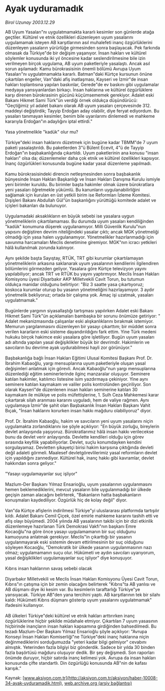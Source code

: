 # Ayak uyduramadık

*Birol Uzunay 2003.12.29*

<font class="agenda2NewsSpot">
 AB Uyum Yasaları"nı uygulatmamakta kararlı kesimler son günlerde atağa geçtiler. Kültürel ve etnik özellikleri düzenleyen uyum yasalarını uygulamamak isteyen AB karşıtlarının asıl muhalefeti inanç özgürlüklerini düzenleyen yasaların yürürlüğe girmesinden sonra başlayacak.
Pek farkında olmasak da Türkiye"de bir değişim yaşanıyor. İnsan hakları ve kültürel söylemler konusunda iki yıl öncesine kadar seslendirilmesine bile izin verilmeyen birçok uygulama, AB uyum paketleriyle yasalaştı.
</font>
<font class="newsDetail">
 Ancak asıl sorun aşılamadı: Kamu bürokrasisinin önemli bölümü Avrupa Uyum Yasaları"nı uygulatmamakta kararlı. Batman"daki Kürtçe kursunun önüne çıkartılan engeller, Van"daki afiş inatlaşması, Kayseri ve İzmir"de insan hakları toplantısına yapılan baskınlar, Gerede"de ev baskını gibi uygulamalar medyaya yansıyanlardan birkaçı. İnsan haklarına ve kültürel özgürlüklere karşı direnen bürokrasinin gücünü küçümsememek gerekiyor. Adalet eski Bakanı Hikmet Sami Türk"ün verdiği örnek oldukça düşündürücü: "Geçtiğimiz yıl adalet bakanı olarak AB uyum yasaları çerçevesinde 312. maddeyi değiştirdik; Tayyip Erdoğan aday olabilir, diye feryat ediyordum. Bu yasaları tanımayan kesimler, benim bile uyarılarımı dinlemedi ve mahkeme kararıyla Erdoğan"ın adaylığını iptal ettirdi."
 <br/>
 <br/>
 Yasa yönetmelikle "kadük" olur mu?
 <br/>
 <br/>
 Türkiye"deki insan haklarını düzetmek için bugüne kadar TBMM"de 7 uyum paketi yasalaştırıldı. Bu paketlerden 3"ü Bülent Ecevit, 4"ü de Tayyip Erdoğan"ın başbakanlığında çıkartıldı. Uyum paketlerinin ana konusu "insan hakları" olsa da; düzenlemeler daha çok etnik ve kültürel özellikleri kapsıyor. İnanç özgürlükleri konusunda bugüne kadar yasal düzenleme yapılmadı.
 <br/>
 <br/>
 Kamu bürokrasisindeki direncin netleşmesinden sonra başbakanlık bünyesinde İnsan Hakları Başkanlığı ve İnsan Hakları Danışma Kurulu ismiyle yeni birimler kuruldu. Bu birimler başta hakimler olmak üzere bürokratlara yeni yasaları öğretmekle yükümlü. Bu kanunların uygulanabilirliğini sağlamak için kurulan en üst yetkili birim ise Reformları İzleme Komitesi. Dışişleri Bakanı Abdullah Gül"ün başkanlığını yürüttüğü komitede adalet ve içişleri bakanları da bulunuyor.
 <br/>
 <br/>
 Uygulamadaki aksaklıkların en büyük sebebi ise yasalara uygun yönetmeliklerin çıkartılamaması. Bu durumda uyum yasaları kendiliğinden "kadük" konumuna düşerek uygulanamıyor. Milli Güvenlik Kurulu"nun yapısını değiştiren devrim niteliğindeki yasalar çıktı; ancak MGK yönetmeliği olmadığı için yasa halen uygulanamıyor. Yönetmelikler hazırlanmadığı için savunma harcamaları Meclis denetimine giremiyor. MGK"nın icracı yetkileri hâlâ kullanılmak zorunda kalınıyor.
 <br/>
 <br/>
 Aynı şekilde başta Sayıştay, RTÜK, TRT gibi kurumlar çıkartılamayan yönetmeliklerin arkasına saklanarak uyum yasalarının kendilerini ilgilendiren bölümlerini görmezden geliyor. Yasalara göre Kürtçe televizyon yayını yapılabiliyor; ancak TRT ve RTÜK bu yayını yaptırmıyor. Meclis İnsan Hakları Komisyonu üyesi Diyarbakır AKP Milletvekili Cavit Torun, bu tutumun oldukça manidar olduğunu belirtiyor: "Biz 3 saatte yasa çıkartıyoruz; koskoca kurumlar oturup bu yasanın yönetmeliğini hazırlayamıyor. 3 aydır yönetmelik bekliyoruz; ortada bir çalışma yok. Amaç işi uzatmak, yasaları uygulatmamak."
 <br/>
 <br/>
 Bugünlerde yargının siyasallaştığı tartışması yapılırken Adalet eski Bakanı Hikmet Sami Türk"ün açıklamaları bambaşka bir sorunu önümüze getiriyor: " Adalet mekanizmasında çalışanlar eski alışkanlıklarını bırakmak istemiyor. Memurun yargılanmasını düzenleyen bir yasayı çıkarttım; bir müddet sonra verilen kararların eski sisteme dayandırıldığını fark ettim. Yine Türk medeni hukuku birçok hakimce eski yasalara göre işletiliyor. Bugün uyum yasaları adı altında yapılan yasal değişiklikler büyük bir devrimdir. Hakimlerin ve savcıların bu devrime ayak uydurabilmesi hayli zor görünüyor."
 <br/>
 <br/>
 Başbakanlığa bağlı İnsan Hakları Eğitimi Ulusal Komitesi Başkanı Prof. Dr. İbrahim Kabaoğlu, yargı mensuplarına uyum paketleriyle oluşan yasal değişimleri anlatmak için görevli. Ancak Kabaoğlu"nun yargı mensuplarına düzenlediği eğitim seminerlerinde ilginç manzaralar oluşuyor. Seminere katılan hakimler, katılımcı listesine isim yazdırmaya çekiniyor. Yine aynı seminere katılan kaymakam ve valiler polis kontrolünden geçiriliyor. Son olarak Kayseri"de düzenlenen insan hakları seminerine katılan 30 kaymakam ile mülkiye ve polis müfettişlerine, 1. Sulh Ceza Mahkemesi karar çıkartarak silah aranması kararını uyguladı, hem de valiye rağmen. Aynı uygulamaya İzmir"de şahit olan Başbakanlık İnsan Hakları Başkanı Vahit Bıçak, "İnsan haklarını korurken insan hakkı mağduru olabiliyoruz" diyor.
 <br/>
 <br/>
 Prof. Dr. İbrahim Kabaoğlu, hakim ve savcıların yeni uyum yasalarını niçin uygulamakta zorlandıklarını ise şöyle açıklıyor: "En büyük zorluğu, bireylerin devlet anlayışında yaşıyoruz. Bürokratlarımız hâlâ insan hakkı verilecekse bunu da devlet verir anlayışında. Devlette kendileri olduğu için görev sırasında keyfilik yapabiliyorlar. Devlet, suçlu konumdayken kendini sorgulayamaz. Devletten şikayetçi birisi hakim karşısına çıktığında devleti değil adaleti görmeli. Maalesef devletgörevlilerimiz yasal reformların devlet için yapıldığını zannediyor. Kültürel hak, inanç hakkı gibi kavramlar, devlet hakkından sonra geliyor."
 <br/>
 <br/>
 "Yasayı uygulamayanlar suç işliyor"
 <br/>
 <br/>
 Mazlum-Der Başkanı Yılmaz Ensarioğlu, uyum yasalarının uygulanmasını hemen beklemediklerini, mevcut yasaların bile uygulanmadığı bir ülkede geçişin zaman alacağını belirterek, "Bakanların hatta başbakanların konuşmaları kaydediliyor. Özgürlük hiç de kolay değil" diyor.
 <br/>
 <br/>
 Van"da Kürtçe afişlerin indirilmesi Türkiye"yi uluslararası platformda tartışılır kıldı. Adalet Bakanı Cemil Çiçek, özel emirle mahkeme kararını tashih etti ve afiş olayı büyümedi. 2004 yılında AB yasalarının takibi için bir dizi etkinlik düzenlemeye hazırlanan Türk Demokrasi Vakfı"nın başkanı Emre Kocaoğlu"na göre önce yasayı uygulamamanın bir suç olduğunu kamuoyuna anlatmak gerekiyor. Meclis"in çıkarttığı bir yasanın uygulanmayarak eski sistemin devam ettirilmesinin bir suç olduğunu söyleyen Kocaoğlu, "Demokratik bir ülkede yasanın uygulanmasının nazı olmaz; uygulamamanın suçu olur. Hükümeti ve aydın savcıları uyarıyorum, yasal değişiklikleri uygulamayanlar suç işliyor" diye konuşuyor.
 <br/>
 <br/>
 Kıbrıs insan haklarının savaş sebebi olacak
 <br/>
 <br/>
 Diyarbakır Milletvekili ve Meclis İnsan Hakları Komisyonu Üyesi Cavit Torun, Kıbrıs"ın çatışma için bir zemin olacağını belirterek "Kıbrıs"ta AB yanlısı ve AB düşmanı diye iki kesim var. Bu kesimlerin taraftarlığı Türkiye"ye yansıyacak. Türkiye AB"den yana tercihini yaptı. AB karşıtlarının tek bir silahı kaldı: Hükümeti Kıbrıs düşmanı gösterip uyum yasalarını uygulatmamak" ifadesini kullanıyor.
 <br/>
 <br/>
 AB ülkeleri Türkiye"deki kültürel ve etnik hakları arttırırken inanç özgürlüklerine hiçbir şekilde müdahale etmiyor. Çıkartılan 7 uyum yasasının hiçbirinde inançların insan hakları kapsamına girdiğinden bahsedilmedi. Bu tezadı Mazlum-Der Başkanı Yılmaz Ensarioğlu şöyle açıklıyor: "Avrupa Konseyi İnsan Hakları Komiserliği"ne Türkiye"deki inanç haklarına niçin değinmediklerini sorduğumuzda "yeteri kadar bilgi gelmiyor" cevabını almıştık. Yeterinden fazla bilgiyi biz gönderdik. Sadece bir yılda 30 binden fazla başörtüsü mağduru oluşuyor dedik. Bir şey değişmedi. Son raporları önümde duruyor, hiçbir satırda inanç kelimesi yok. Avrupa da insan hakları konusunda çifte standartlı. Din özgürlüğü konusunda AB"nin de kafası karışık."
</font>

Kaynak: [www.aksiyon.com.tr](http://aksiyon.com.tr/aksiyon/haber-10008-34-ayak-uyduramadik.html), [web.archive.org (arşiv bağlantısı)](http://web.archive.org/web/20101210033741/http://aksiyon.com.tr/aksiyon/haber-10008-34-ayak-uyduramadik.html)
